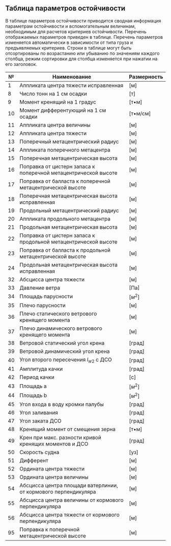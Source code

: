 ## Таблица параметров остойчивости
В таблице параметров остойчивости приводится сводная информация параметрам остойчивости и вспомогательным величинам, необходимым для расчетов критериев остойчивости. Перечень отображаемых параметров  приведен в таблице. Перечень параметров изменяется автоматически в зависимости от типа груза и предъявляемых критериев. Строки в таблице могут быть отсортированы по возрастанию или убыванию по значениям каждого столбца, режим сортировки для столбца изменяется при нажатии на его заголовок.

| №   | Наименование                                                    | Размерность |
| --- | --------------------------------------------------------------- | ----------- |
| 1   | Аппликата центра тяжести исправленная                           | [м]         |
| 8   | Число тонн на 1 см осадки                                       | [т]         |
| 9   | Момент кренящий на 1 градус                                     | [т•м]       |
| 10  | Момент дифферентующий на 1 см осадки                            | [т•м/см]    |
| 11  | Аппликата центра величины                                       | [м]         |
| 12  | Аппликата центра тяжести                                        | [м]         |
| 13  | Поперечный метацентрический радиус                              | [м]         |
| 14  | Аппликата поперечного метацентра                                | [м]         |
| 15  | Поперечная метацентрическая высота                              | [м]         |
| 16  | Поправка от цистерн запаса к поперечной метацентрической высоте | [м]         |
| 17  | Поправка от балласта к поперечной метацентрической высоте       | [м]         |
| 18  | Поперечная метацентрическая высота исправленная                 | [м]         |
| 19  | Продольный метацентрический радиус                              | [м]         |
| 20  | Аппликата продольного метацентра                                | [м]         |
| 21  | Продольная метацентрическая высота                              | [м]         |
| 22  | Поправка от цистерн запаса к продольной метацентрической высоте | [м]         |
| 23  | Поправка от балласта к продольной метацентрической высоте       | [м]         |
| 24  | Продольная метацентрическая высота исправленная                 | [м]         |
| 32  | Абсцисса центра тяжести                                         | [м]         |
| 33  | Давление ветра                                                  | [Па]        |
| 34  | Площадь парусности                                              | $[м^2]$     |
| 35  | Плечо парусности                                                | [м]         |
| 36  | Плечо статического ветрового кренящего момента                  | [м]         |
| 37  | Плечо динамического ветрового кренящего момента                 | [м]         |
| 38  | Ветровой статический угол крена                                 | [град]      |
| 39  | Ветровой динамический угол крена                                | [град]      |
| 40  | Угол второго пересечения $l_{w2}$ с ДСО                         | [град]      |
| 41  | Амплитуда качки                                                 | [град]      |
| 42  | Период качки                                                    | [с]         |
| 43  | Площадь a                                                       | $[м^2]$     |
| 44  | Площадь b                                                       | $[м^2]$     |
| 45  | Угол входа в воду кромки палубы                                 | [град]      |
| 46  | Угол заливания                                                  | [град]      |
| 47  | Угол заката ДСО                                                 | [град]      |
| 48  | Кренящий момент от смещения зерна                               | [т•м]       |
| 49  | Крен при макс. разности кривой кренящих моментов и ДСО          | [град]      |
| 50  | Скорость судна                                                  | [уз]        |
| 51  | Дифферент                                                       | [м]         |
| 52  | Ордината центра тяжести                                         | [м]         |
| 53  | Ордината центра величины                                        | [м]         |
| 54  | Абсцисса центра площади ватерлинии, от кормового перпендикуляра | [м]         |
| 55  | Абсцисса центра величины от кормового перпендикуляра            | [м]         |
| 56  | Абсцисса центра тяжести от кормового перпендикуляра             | [м]         |
| 95  | Поправка к поперечной метацентрической высоте                   | [м]         |